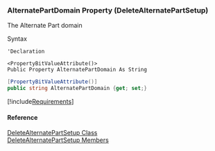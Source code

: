 ﻿### AlternatePartDomain Property (DeleteAlternatePartSetup)

The Alternate Part domain

Syntax

```vbnet
'Declaration

<PropertyBitValueAttribute()>
Public Property AlternatePartDomain As String
```

```csharp
[PropertyBitValueAttribute()]
public string AlternatePartDomain {get; set;}
```

[!include[Requirements](../partials/requirements.md)]

#### Reference

[DeleteAlternatePartSetup Class](FChoice.Toolkits.Clarify~FChoice.Toolkits.Clarify.Logistics.DeleteAlternatePartSetup.md)  
[DeleteAlternatePartSetup Members](FChoice.Toolkits.Clarify~FChoice.Toolkits.Clarify.Logistics.DeleteAlternatePartSetup_members.md)